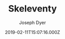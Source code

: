 ---
title: Skeleventy
github: https://github.com/josephdyer/skeleventy
demo: https://skeleventy.netlify.app/
author: Joseph Dyer
ssg:
  - Eleventy
cms:
  - Markdown
date: 2019-02-11T15:07:16.000Z
description: A skeleton boilerplate built with Eleventy.
draft: true
publish_date: '2019-02-11T15:07:16Z'
update_date: '2021-02-19T20:13:46Z'
github_star: 369
github_fork: 86
---
